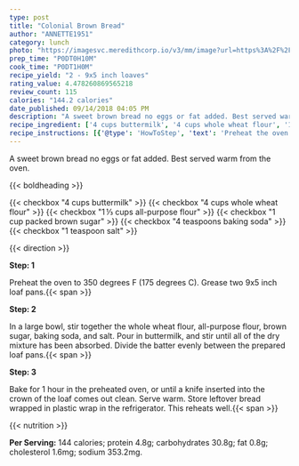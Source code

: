 ```yaml
---
type: post
title: "Colonial Brown Bread"
author: "ANNETTE1951"
category: lunch
photo: "https://imagesvc.meredithcorp.io/v3/mm/image?url=https%3A%2F%2Fimages.media-allrecipes.com%2Fuserphotos%2F4322715.jpg"
prep_time: "P0DT0H10M"
cook_time: "P0DT1H0M"
recipe_yield: "2 - 9x5 inch loaves"
rating_value: 4.478260869565218
review_count: 115
calories: "144.2 calories"
date_published: 09/14/2018 04:05 PM
description: "A sweet brown bread no eggs or fat added. Best served warm from the oven."
recipe_ingredient: ['4 cups buttermilk', '4 cups whole wheat flour', '1\u2009⅓ cups all-purpose flour', '1 cup packed brown sugar', '4 teaspoons baking soda', '1 teaspoon salt']
recipe_instructions: [{'@type': 'HowToStep', 'text': 'Preheat the oven to 350 degrees F (175 degrees C). Grease two 9x5 inch loaf pans.\n'}, {'@type': 'HowToStep', 'text': 'In a large bowl, stir together the whole wheat flour, all-purpose flour, brown sugar, baking soda, and salt. Pour in buttermilk, and stir until all of the dry mixture has been absorbed. Divide the batter evenly between the prepared loaf pans.\n'}, {'@type': 'HowToStep', 'text': 'Bake for 1 hour in the preheated oven, or until a knife inserted into the crown of the loaf comes out clean. Serve warm. Store leftover bread wrapped in plastic wrap in the refrigerator. This reheats well.\n'}]
---
```


A sweet brown bread no eggs or fat added. Best served warm from the oven. 

{{< boldheading >}}

{{< checkbox "4 cups buttermilk" >}}
{{< checkbox "4 cups whole wheat flour" >}}
{{< checkbox "1 ⅓ cups all-purpose flour" >}}
{{< checkbox "1 cup packed brown sugar" >}}
{{< checkbox "4 teaspoons baking soda" >}}
{{< checkbox "1 teaspoon salt" >}}


{{< direction >}}

**Step: 1**

Preheat the oven to 350 degrees F (175 degrees C). Grease two 9x5 inch loaf pans.{{< span >}}

**Step: 2**

In a large bowl, stir together the whole wheat flour, all-purpose flour, brown sugar, baking soda, and salt. Pour in buttermilk, and stir until all of the dry mixture has been absorbed. Divide the batter evenly between the prepared loaf pans.{{< span >}}

**Step: 3**

Bake for 1 hour in the preheated oven, or until a knife inserted into the crown of the loaf comes out clean. Serve warm. Store leftover bread wrapped in plastic wrap in the refrigerator. This reheats well.{{< span >}}

{{< nutrition >}}

**Per Serving:** 144 calories; protein 4.8g; carbohydrates 30.8g; fat 0.8g; cholesterol 1.6mg; sodium 353.2mg.